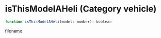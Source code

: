 # isThisModelAHeli (Category vehicle)

```js
function isThisModelAHeli(model: number): boolean
```

[filename](isThisModelAHeli_m.md ':include')